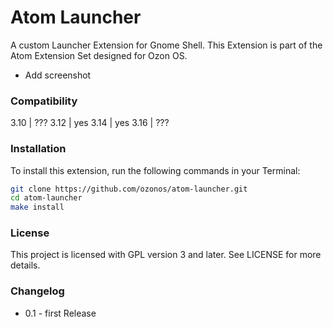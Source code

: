 Atom Launcher
=========
A custom Launcher Extension for Gnome Shell. This Extension is part of the Atom Extension Set designed for Ozon OS. 

- Add screenshot

### Compatibility

3.10	| ???
3.12	| yes
3.14	| yes
3.16	| ???

### Installation

To install this extension, run the following commands in your Terminal:

```bash
git clone https://github.com/ozonos/atom-launcher.git
cd atom-launcher
make install
```

### License

This project is licensed with GPL version 3 and later. See LICENSE for more details.

### Changelog

- 0.1 - first Release
